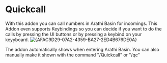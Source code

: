 # Quickcall
With this addon you can call numbers in Arathi Basin for incomings.
This Addon even supports Keybindings so you can decide if you want to do the calls by pressing the UI buttons or by pressing a keybind on your keyyboard.
![{AFAC9D29-07A2-4359-BA27-2ED4B676DE0A}](https://github.com/user-attachments/assets/b46d4977-30c5-490e-b564-9953a3f4a87d)

The addon automatically shows when entering Arathi Basin.
You can also manually make it shown with the command "/Quickcall" or "/qc"
